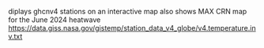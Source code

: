 diplays ghcnv4 stations on an interactive map
also shows MAX CRN map for the June 2024 heatwave
https://data.giss.nasa.gov/gistemp/station_data_v4_globe/v4.temperature.inv.txt
